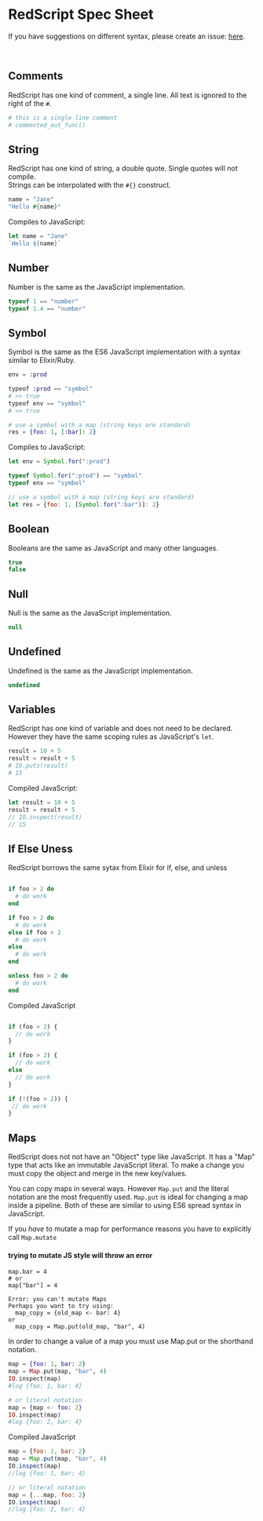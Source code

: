 # RedScript Spec Sheet

If you have suggestions on different syntax, please create
an issue: [here](https://github.com/AdamBrodzinski/RedScript/issues).

<br>

## Comments

RedScript has one kind of comment, a single line. All text is ignored to the right of the `#`.

```coffeescript
# this is a single line comment
# commented_out_func()
```

## String

RedScript has one kind of string, a double quote. Single quotes will not compile. <br>
Strings can be interpolated with the `#{}` construct.

```elixir
name = "Jane"
"Hello #{name}"
```

Compiles to JavaScript:

```javascript
let name = "Jane"
`Hello ${name}`
```


## Number

Number is the same as the JavaScript implementation.

```javascript
typeof 1 == "number"
typeof 1.4 == "number"
```

## Symbol

Symbol is the same as the ES6 JavaScript implementation with a syntax similar to Elixir/Ruby.


```elixir
env = :prod

typeof :prod == "symbol"
# >> true
typeof env == "symbol"
# >> true

# use a symbol with a map (string keys are standard)
res = {foo: 1, [:bar]: 2}
```

Compiles to JavaScript:

```javascript
let env = Symbol.for(":prod")

typeof Symbol.for(":prod") == "symbol"
typeof env == "symbol"

// use a symbol with a map (string keys are standard)
let res = {foo: 1, [Symbol.for(":bar")]: 2}
```



## Boolean

Booleans are the same as JavaScript and many other languages.

```javascript
true
false
```

## Null

Null is the same as the JavaScript implementation.

```javascript
null
```


## Undefined

Undefined is the same as the JavaScript implementation.

```javascript
undefined
```




## Variables

RedScript has one kind of variable and does not need to be declared. 
However they have the same scoping rules as JavaScript's `let`. 

```elixir
result = 10 + 5
result = result + 5
# IO.puts(result)
# 15
```

Compiled JavaScript:
```javascript
let result = 10 + 5
result = result + 5
// IO.inspect(result)
// 15
```

## If Else Uness

RedScript borrows the same sytax from Elixir for if, else, and unless

```elixir

if foo > 2 do
  # do work
end

if foo > 2 do
  # do work
else if foo > 2
  # do work
else
  # do work
end

unless foo > 2 do
  # do work
end
```

Compiled JavaScript

```javascript

if (foo > 2) {
  // do work
}

if (foo > 2) {
  // do work
else
  // do work
}

if (!(foo > 2)) {
 // do work
}
```


## Maps

RedScript does not not have an "Object" type like JavaScript. It has
a "Map" type that acts like an immutable JavaScript literal. To make a change
you must copy the object and merge in the new key/values. 

You can copy maps in several ways. However `Map.put` and the literal notation are
the most frequently used. `Map.put` is ideal for changing a map inside a pipeline.
Both of these are similar to using ES6 spread syntax in JavaScript.

If you *have* to mutate a map for performance reasons you have to explicitly
call `Map.mutate`




#### trying to mutate JS style will throw an error
```text
map.bar = 4
# or
map["bar"] = 4

Error: you can't mutate Maps
Perhaps you want to try using:
  map_copy = {old_map <- bar: 4}
or
  map_copy = Map.put(old_map, "bar", 4)
```

In order to change a value of a map you must use Map.put or the shorthand notation.

```elixir
map = {foo: 1, bar: 2}
map = Map.put(map, "bar", 4)
IO.inspect(map)
#log {foo: 1, bar: 4}

# or literal notation
map = {map <- foo: 2}
IO.inspect(map)
#log {foo: 2, bar: 4}
```

Compiled JavaScript

```javascript
map = {foo: 1, bar: 2}
map = Map.put(map, "bar", 4)
IO.inspect(map)
//log {foo: 1, bar: 4}

// or literal notation
map = {...map, foo: 2}
IO.inspect(map)
//log {foo: 2, bar: 4}
```
